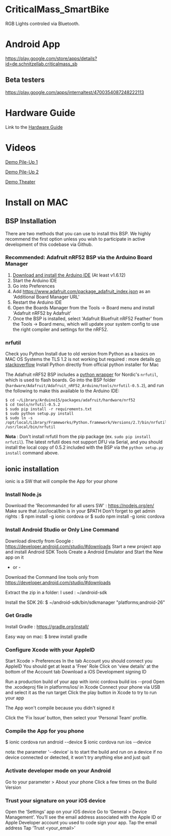 # CriticalMass_SmartBike
RGB Lights controled via Bluetooth.

# Android App
https://play.google.com/store/apps/details?id=de.schnitzellab.criticalmass_sb

## Beta testers
https://play.google.com/apps/internaltest/4700354087248222113

# Hardware Guide 
Link to the [Hardware Guide](periph_hw/README.md)

# Videos
[Demo Pile-Up 1](periph_hw/resources/videos/demo_pile_up.mp4?raw=true "Demo Pile-Up 1")

[Demo Pile-Up 2](periph_hw/resources/videos/demo_pile_up_2.mp4?raw=true "Demo Pile-Up 2")

[Demo Theater](periph_hw/resources/videos/demo_theater.mp4?raw=true "Demo Theater")

# Install on MAC
## BSP Installation

There are two methods that you can use to install this BSP. We highly recommend the first option unless you wish to participate in active development of this codebase via Github.

### Recommended: Adafruit nRF52 BSP via the Arduino Board Manager

 1. [Download and install the Arduino IDE](https://www.arduino.cc/en/Main/Software) (At least v1.6.12)
 2. Start the Arduino IDE
 3. Go into Preferences
 4. Add https://www.adafruit.com/package_adafruit_index.json as an 'Additional Board Manager URL'
 5. Restart the Arduino IDE
 6. Open the Boards Manager from the Tools -> Board menu and install 'Adafruit nRF52 by Adafruit'
 7. Once the BSP is installed, select 'Adafruit Bluefruit nRF52 Feather' from the Tools -> Board menu, which will update your system config to use the right compiler and settings for the nRF52.

### nrfutil

Check you Python Install due to old version from Python as a basics on MAC OS Systems the TLS 1.2 is not working but required : more details [on stackoverflow](https://stackoverflow.com/questions/16370583/pip-issue-installing-almost-any-library/16370731)
Install Python directly from official python installer for Mac

The Adafruit nRF52 BSP includes a [python wrapper](https://github.com/NordicSemiconductor/pc-nrfutil)
for Nordic's `nrfutil`, which is used to flash boards. Go into the BSP folder
(`hardware/Adafruit/Adafruit_nRF52_Arduino/tools/nrfutil-0.5.2`), and run the following to make
this available to the Arduino IDE:

```
$ cd ~/Library/Arduino15/packages/adafruit/hardware/nrf52
$ cd tools/nrfutil-0.5.2
$ sudo pip install -r requirements.txt
$ sudo python setup.py install
$ sudo ln -s /opt/local/Library/Frameworks/Python.framework/Versions/2.7/bin/nrfutil /usr/local/bin/nrfutil
```

**Nota** : Don't install nrfutil from the pip package (ex. `sudo pip install nrfutil`). The
latest nrfutil does not support DFU via Serial, and you should install the local copy of 0.5.2
included with the BSP via the `python setup.py install` command above.


## ionic installation

ionic is a SW that will compile the App for your phone

### Install Node.js

Download the 'Recommanded for all users SW' : https://nodejs.org/en/
Make sure that /usr/local/bin is in your $PATH
Don't forget to get admin rights : 
$ npm install -g ionic cordova
or
$ sudo npm install -g ionic cordova

### Install Android Studio or Only Line Command

Download directly from Google : https://developer.android.com/studio/#downloads
Start a new project app and install Android SDK Tools
Create a Android Emulator and Start the New app on it

- or - 

Download the Command line tools only from https://developer.android.com/studio/#downloads

Extract the zip in a folder:
I used : ~/android-sdk

Install the SDK 26:
$ ~/android-sdk/bin/sdkmanager "platforms;android-26" 


### Get Gradle

Install Gradle : https://gradle.org/install/

Easy way on mac:
$ brew install gradle

### Configure Xcode with your AppleID

Start Xcode > Preferences
In the tab Account you should connect you AppleID
You should get at least a 'Free' Role
Click on 'view details' at the bottom of the Account tab
Download a iOS Development signing ID

Run a production build of your app with ionic cordova build ios --prod
Open the .xcodeproj file in platforms/ios/ in Xcode
Connect your phone via USB and select it as the run target
Click the play button in Xcode to try to run your app

The App won't compile because you didn't signed it

Click the ‘Fix Issue’ button, then select your ‘Personal Team’ profile.

### Compile the App for you phone

$ ionic cordova run android --device
$ ionic cordova run ios --device

nota: the parameter '--device' is to start the build and run on a device if no device connected or detected, it won't try anything else and just quit

### Activate developer mode on your Android

Go to your parameter > About your phone
Click a few times on the Build Version

### Trust your signature on your iOS device

Open the ‘Settings’ app on your iOS device
Go to ‘General > Device Management’. You’ll see the email address associated with the Apple ID or Apple Developer account you used to code sign your app.
Tap the email address
Tap ‘Trust <your_email>’

